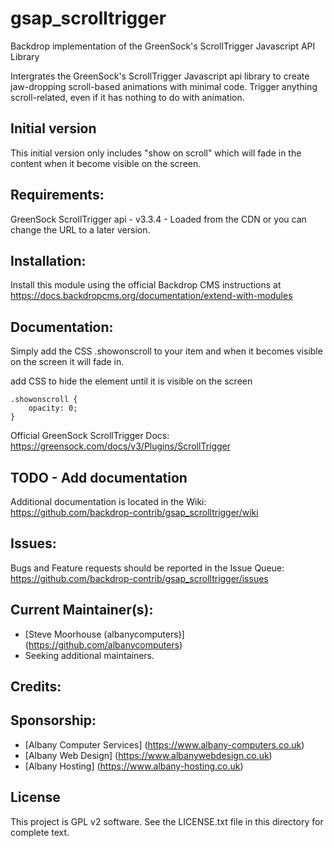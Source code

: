 # gsap_scrolltrigger
Backdrop implementation of the GreenSock's ScrollTrigger Javascript API Library

Intergrates the GreenSock's ScrollTrigger Javascript api library to create jaw-dropping scroll-based animations with minimal code.
Trigger anything scroll-related, even if it has nothing to do with animation.

## Initial version
This initial version only includes "show on scroll" which will fade in the content when it become visible on the screen.

## Requirements:
GreenSock ScrollTrigger api - v3.3.4 - Loaded from the CDN or you can change the URL to a later version.

## Installation:
Install this module using the official Backdrop CMS instructions at https://docs.backdropcms.org/documentation/extend-with-modules

## Documentation:
Simply add the CSS .showonscroll to your item and when it becomes visible on the screen it will fade in.

add CSS to hide the element until it is visible on the screen
```
.showonscroll {
    opacity: 0;
}
```

Official GreenSock ScrollTrigger Docs: https://greensock.com/docs/v3/Plugins/ScrollTrigger

## TODO - Add documentation
Additional documentation is located in the Wiki: https://github.com/backdrop-contrib/gsap_scrolltrigger/wiki

## Issues:
Bugs and Feature requests should be reported in the Issue Queue: https://github.com/backdrop-contrib/gsap_scrolltrigger/issues

## Current Maintainer(s):
- [Steve Moorhouse (albanycomputers)] (https://github.com/albanycomputers)
- Seeking additional maintainers.

## Credits:

## Sponsorship:
 - [Albany Computer Services] (https://www.albany-computers.co.uk)
 - [Albany Web Design] (https://www.albanywebdesign.co.uk)
 - [Albany Hosting] (https://www.albany-hosting.co.uk)

## License
This project is GPL v2 software. See the LICENSE.txt file in this directory for complete text.
